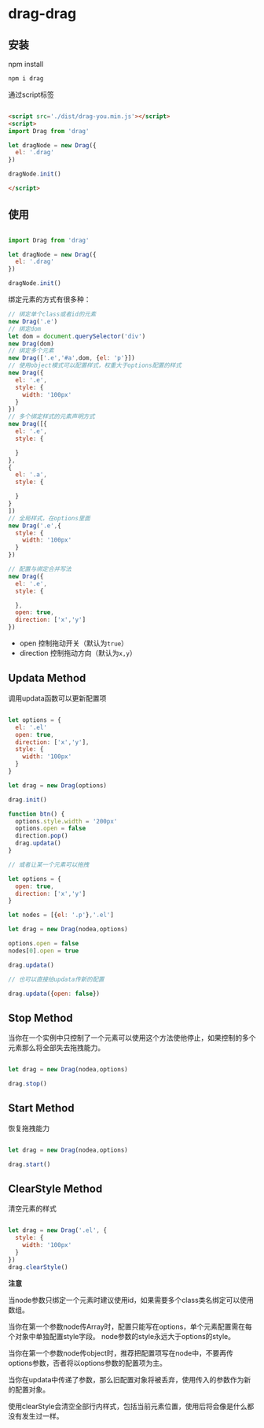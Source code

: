 # drag-drag

## 安装

npm install

```zsh
npm i drag
```

通过script标签

```html

<script src='./dist/drag-you.min.js'></script>
<script>
import Drag from 'drag'

let dragNode = new Drag({
  el: '.drag'
})

dragNode.init()

</script>

```

## 使用

```js

import Drag from 'drag'

let dragNode = new Drag({
  el: '.drag'
})

dragNode.init()

```

绑定元素的方式有很多种：

```js
// 绑定单个class或者id的元素
new Drag('.e')
// 绑定dom
let dom = document.querySelector('div')
new Drag(dom)
// 绑定多个元素
new Drag(['.e','#a',dom, {el: 'p'}])
// 使用object模式可以配置样式，权重大于options配置的样式
new Drag({
  el: '.e',
  style: {
    width: '100px'
  }
})
// 多个绑定样式的元素声明方式
new Drag([{
  el: '.e',
  style: {

  }
},
{
  el: '.a',
  style: {

  }
}
])
// 全局样式，在options里面
new Drag('.e',{
  style: {
    width: '100px'
  }
})

// 配置与绑定合并写法
new Drag({
  el: '.e',
  style: {

  },
  open: true,
  direction: ['x','y']
})

```

* open 控制拖动开关（默认为`true`）
* direction 控制拖动方向（默认为`x,y`）

## Updata Method

调用updata函数可以更新配置项

```js

let options = {
  el: '.el'
  open: true,
  direction: ['x','y'],
  style: {
    width: '100px'
  }
}

let drag = new Drag(options)

drag.init()

function btn() {
  options.style.width = '200px'
  options.open = false
  direction.pop()
  drag.updata()
}

// 或者让某一个元素可以拖拽

let options = {
  open: true,
  direction: ['x','y']
}

let nodes = [{el: '.p'},'.el']

let drag = new Drag(nodea,options)

options.open = false
nodes[0].open = true

drag.updata()

// 也可以直接给updata传新的配置

drag.updata({open: false})

```

## Stop Method

当你在一个实例中只控制了一个元素可以使用这个方法使他停止，如果控制的多个元素那么将全部失去拖拽能力。

```js

let drag = new Drag(nodea,options)

drag.stop()

```

## Start Method

恢复拖拽能力

```js

let drag = new Drag(nodea,options)

drag.start()

```

## ClearStyle Method

清空元素的样式

```js

let drag = new Drag('.el', {
  style: {
    width: '100px'
  }
})
drag.clearStyle()

```

**注意**

当node参数只绑定一个元素时建议使用id，如果需要多个class类名绑定可以使用数组。

当你在第一个参数node传Array时，配置只能写在options，单个元素配置需在每个对象中单独配置style字段。
node参数的style永远大于options的style。

当你在第一个参数node传object时，推荐把配置项写在node中，不要再传options参数，否者将以options参数的配置项为主。

当你在updata中传递了参数，那么旧配置对象将被丢弃，使用传入的参数作为新的配置对象。

使用clearStyle会清空全部行内样式，包括当前元素位置，使用后将会像是什么都没有发生过一样。

